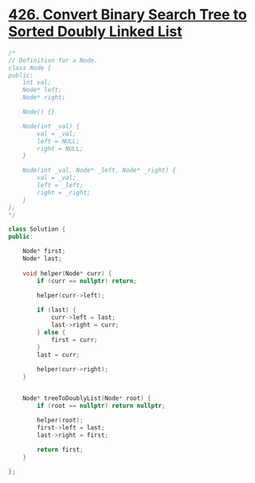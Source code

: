 # [426. Convert Binary Search Tree to Sorted Doubly Linked List](https://leetcode.cn/problems/convert-binary-search-tree-to-sorted-doubly-linked-list/)

```c++
/*
// Definition for a Node.
class Node {
public:
    int val;
    Node* left;
    Node* right;

    Node() {}

    Node(int _val) {
        val = _val;
        left = NULL;
        right = NULL;
    }

    Node(int _val, Node* _left, Node* _right) {
        val = _val;
        left = _left;
        right = _right;
    }
};
*/

class Solution {
public:

    Node* first;
    Node* last;
    
    void helper(Node* curr) {
        if (curr == nullptr) return;
        
        helper(curr->left);

        if (last) {
            curr->left = last;
            last->right = curr;
        } else {
            first = curr;
        }
        last = curr;
        
        helper(curr->right);
    }


    Node* treeToDoublyList(Node* root) {
        if (root == nullptr) return nullptr;

        helper(root);
        first->left = last;
        last->right = first;
        
        return first;
    }

};

```
